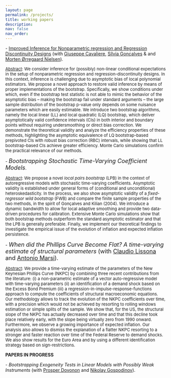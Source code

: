 ```yaml
---
layout: page
permalink: /projects/
title: working papers
description: 
nav: false
nav_order: 
---
```

<div class="projects">

<p>- <a href="https://edoardozanelli.github.io/CGNZ2_23112024.pdf">Improved Inference for Nonparametric regression and Regression Discontinuity Designs</a> (with <a href="https://giuseppecavaliere.wixsite.com/giuseppe">Giuseppe Cavaliere</a>, <a href="https://silvia-goncalves.research.mcgill.ca/">Sílvia Gonçalves</a>  & and <a href="https://sites.google.com/view/mortennielsen">Morten Ørregaard Nielsen</a>).

<p><font size="-1"><u>Abstract</u>: We consider inference for (possibly) non-linear conditional expectations in the setup of
nonparametric regression and regression-discontinuity designs. In this context, inference
is challenging due to asymptotic bias of local polynomial estimators. We propose a novel
approach to restore valid inference by means of proper implementations of the bootstrap.
Specifically, we show conditions under which, even if the bootstrap test statistic is not able
to mimic the behavior of the asymptotic bias – making the bootstrap fail under standard
arguments – the large sample distribution of the bootstrap p-value only depends on some
nuisance parameters which are easily estimable. We introduce two bootstrap algorithms,
namely the local linear (LL) and local quadratic (LQ) bootstrap, which deliver asymptotically
valid confidence intervals (CIs) in both interior and boundary points without requiring
undersmoothing or direct bias correction. We demonstrate the theoretical validity and
analyze the efficiency properties of these methods, highlighting the asymptotic equivalence
of LQ bootstrap-based prepivoted CIs with robust bias correction (RBC) intervals, while
showing that LL bootstrap-based CIs achieve greater efficiency. Monte Carlo simulations
confirm the practical relevance of our methods.</font>

<p>- <font size="+1"><em>Bootstrapping Stochastic Time-Varying Coefficient Models</em></font>. 


<p><font size="-1"><u>Abstract</u>: We propose a novel <em>local pairs bootstrap</em> (LPB) in the context of autoregressive models with stochastic time-varying coefficients. Asymptotic validity is established under general forms of (conditional and unconditional) heteroskedasticity. In the process, we also show asymptotic validity of a <em>fixed-regressor wild bootstrap</em> (FWB) and compare the finite sample properties of the  two methods, in the spirit of Gonçalves and Kilian (2004). We introduce a dynamic bandwidth to allow for local adaptive smoothing and provide two data-driven procedures for calibration. Extensive Monte Carlo simulations show that both bootstrap methods outperform the standard asymptotic estimator and that the LPB is generally preferable. Finally, we implement our theoretical findings to investigate the empirical issue of the evolution of inflation and expected inflation persistence.</font>

<p>- <font size="+1"><em>When did the Phillips Curve Become Flat? A time-varying estimate of structural parameters</em> (with <a href="https://www.unibo.it/sitoweb/claudio.lissona2/en">Claudio Lissona</a> and <a href="https://sites.google.com/view/antoniomarsi/home">Antonio Marsi</a>).</font>

<p><font size="-1"><u>Abstract</u>: We provide a time-varying estimate of the parameters of the New Keynesian Phillips Curve (NKPC) by combining three recent contributions from the literature: (i) a non-parametric estimate of a vector auto-regressive model with time-varying parameters (ii) an identification of a demand shock based on the Excess Bond Premium  (iii) a regression-in-impulse-response-functions approach to compute the coefficients of structural macroeconomic equations. Our methodology allows to track the evolution of the NKPC coefficients over time, with a precision which would not be achieved by resorting to rolling windows estimation or simple splits of the sample. We show that, for the US, the structural slope of the NKPC has actually decreased over time and that this decline took place relatively early, with the slope being virtually zero from 1990 onward. Furthermore, we observe a growing importance of expected inflation. Our analysis also allows to dismiss the explanation of a flatter NKPC resorting to a stronger and faster reaction over time of the Federal Reserve to demand shocks. We also show results for the Euro Area and by using a different identification strategy based on sign-restrictions.</font>


<p> <b>PAPERS IN PROGRESS</b>

 

 
<br>


<p>- <em>Bootstrapping Exogeneity Tests in Linear Models with Possibly Weak Instruments</em> (with <a href="https://sites.google.com/site/prosperdovonon/home">Prosper Dovonon</a>  and <a href="https://sites.google.com/site/gospodinovfed/nikolay-gospodinov-cv-and-research-contributions">Nikolay Gospodinov</a>).



